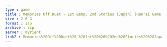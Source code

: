 ```yaml
---
type : game
title : Memories Off Duet - 1st &amp; 2nd Stories (Japan) (Ren'ai Game Selection)
size : 2.6 G
format : iso
archive : zip
server : myrient
link2 : Memories%20Off%20Duet%20-%201st%20%26%202nd%20Stories%20%28Japan%29%20%28Ren%27ai%20Game%20Selection%29
---
```

